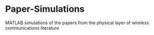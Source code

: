 # Paper-Simulations
MATLAB simulations of the papers from the physical layer of wireless communications literature

